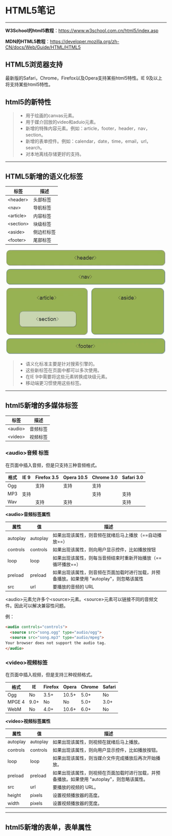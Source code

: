 # HTML5笔记

---

**W3School的html5教程**：https://www.w3school.com.cn/html5/index.asp

**MDN的HTML5教程**：https://developer.mozilla.org/zh-CN/docs/Web/Guide/HTML/HTML5

## HTML5浏览器支持

最新版的Safari，Chrome，Firefox以及Opera支持某些html5特性。IE 9及以上将支持某些html5特性。

## html5的新特性

> * 用于绘画的canvas元素。
> * 用于媒介回放的video和aduio元素。
> * 新增的特殊内容元素。例如：article，footer，header，nav，section。
> * 新增的表单控件。例如：calendar，date，time，email，url，search。
> * 对本地离线存储更好的支持。

---

## HTML5新增的语义化标签

| 标签            | 描述       |
| --------------- | ---------- |
| &lt;header&gt;  | 头部标签   |
| &lt;nav&gt;     | 导航标签   |
| &lt;article&gt; | 内容标签   |
| &lt;section&gt; | 块级标签   |
| &lt;aside&gt;   | 侧边栏标签 |
| &lt;footer&gt;  | 尾部标签   |

<img src="HTML5笔记.assets/image-20201102210434837.png" style="zoom:67%;" />

> * 语义化标准主要是针对搜索引擎的。
> * 这些新标签在页面中都可以多次使用。
> * 在IE 9中需要将这些元素转换成块级元素。
> * 移动端更习惯使用这些标签。

---

## html5新增的多媒体标签

| 标签          | 描述     |
| ------------- | -------- |
| &lt;audio&gt; | 音频标签 |
| &lt;video&gt; | 视频标签 |

### &lt;audio&gt;音频 标签 

在页面中插入音频，但是只支持三种音频格式。

| 格式 | IE 9 | Firefox 3.5 | Opera 10.5 | Chrome 3.0 | Safari 3.0 |
| ---- | ---- | ----------- | ---------- | ---------- | ---------- |
| Ogg  |      | 支持        | 支持       | 支持       |            |
| MP3  | 支持 |             |            | 支持       | 支持       |
| Wav  |      | 支持        | 支持       |            | 支持       |

**&lt;audio&gt;音频标签属性**

| 属性     | 值       | 描述                                                         |
| -------- | -------- | ------------------------------------------------------------ |
| autoplay | autoplay | 如果出现该属性，则音频在就绪后马上播放（==自动播放==）       |
| controls | controls | 如果出现该属性，则向用户显示控件，比如播放按钮               |
| loop     | loop     | 如果出现该属性，则每当音频结束时重新开始播放（==循环播放==） |
| preload  | preload  | 如果出现该属性，则音频在页面加载时进行加载，并预备播放。如果使用 "autoplay"，则忽略该属性 |
| src      | url      | 要播放的音频的 URL                                           |

&lt;audio&gt;元素允许多个&lt;source&gt;元素。&lt;source&gt;元素可以链接不同的音频文件。因此可以解决兼容性问题。

例：

```html
<audio controls="controls">
  <source src="song.ogg" type="audio/ogg">
  <source src="song.mp3" type="audio/mpeg">
Your browser does not support the audio tag.
</audio>
```

### &lt;video&gt;视频标签

在页面中插入视频，但是支持三种视频格式。

| 格式   | IE   | Firefox | Opera | Chrome | Safari |
| ------ | ---- | ------- | ----- | ------ | ------ |
| Ogg    | No   | 3.5+    | 10.5+ | 5.0+   | No     |
| MPGE 4 | 9.0+ | No      | No    | 5.0+   | 3.0+   |
| WebM   | No   | 4.0+    | 10.6+ | 6.0+   | No     |

**&lt;video&gt;视频标签属性**

| 属性     | 值       | 描述                                                         |
| -------- | -------- | ------------------------------------------------------------ |
| autoplay | autoplay | 如果出现该属性，则视频在就绪后马上播放。                     |
| controls | controls | 如果出现该属性，则向用户显示控件，比如播放按钮。             |
| loop     | loop     | 如果出现该属性，则当媒介文件完成播放后再次开始播放。         |
| preload  | preload  | 如果出现该属性，则视频在页面加载时进行加载，并预备播放。如果使用 "autoplay"，则忽略该属性。 |
| src      | url      | 要播放的视频的 URL。                                         |
| height   | pixels   | 设置视频播放器的高度。                                       |
| width    | pixels   | 设置视频播放器的宽度。                                       |

---

## html5新增的表单，表单属性

